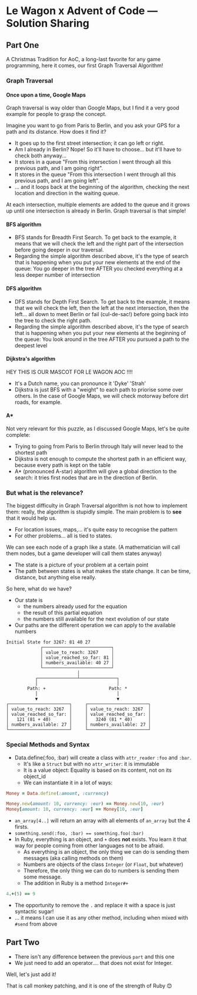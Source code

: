 # Le Wagon x Advent of Code — Solution Sharing
## Part One
A Christmas Tradition for AoC, a long-last favorite for any game programming, here it comes, our first Graph Traversal Algorithm!

### Graph Traversal
#### Once upon a time, Google Maps
Graph traversal is way older than Google Maps, but I find it a very good example for people to grasp the concept.

Imagine you want to go from Paris to Berlin, and you ask your GPS for a path and its distance. How does it find it?
* It goes up to the first street intersection; it can go left or right.
* Am I already in Berlin? Nope! So it'll have to choose... but it'll have to check both anyway...
* It stores in a queue "From this intersection I went through all this previous path, and I am going right".
* It stores in the queue "From this intersection I went through all this previous path, and I am going left".
* ... and it loops back at the beginning of the algorithm, checking the next location and direction in the waiting queue.

At each intersection, multiple elements are added to the queue and it grows up until one intersection is already in Berlin.
Graph traversal is that simple!

#### BFS algorithm
* BFS stands for Breadth First Search. To get back to the example, it means that we will check the left and the right part of the intersection before going deeper in our traversal.
* Regarding the simple algorithm described above, it's the type of search that is happening when you put your new elements at the end of the queue: You go deeper in the tree AFTER you checked everything at a less deeper number of intersection

#### DFS algorithm
* DFS stands for Depth First Search. To get back to the example, it means that we will check the left, then the left at the next intersection, then the left... all down to meet Berlin or fail (cul-de-sac!) before going back into the tree to check the right path.
* Regarding the simple algorithm described above, it's the type of search that is happening when you put your new elements at the beginning of the queue: You look around in the tree AFTER you pursued a path to the deepest level

#### Dijkstra's algorithm
HEY THIS IS OUR MASCOT FOR LE WAGON AOC !!!!
* It's a Dutch name, you can pronounce it 'Dyke' 'Strah'
* Dijkstra is just BFS with a "weight" to each path to priorise some over others. In the case of Google Maps, we will check motorway before dirt roads, for example.

#### A*
Not very relevant for this puzzle, as I discussed Google Maps, let's be quite complete:
* Trying to going from Paris to Berlin through Italy will never lead to the shortest path
* Dijkstra is not enough to compute the shortest path in an efficient way, because every path is kept on the table
* A* (pronounced A-star) algorithm will give a global direction to the search: it tries first nodes that are in the direction of Berlin.

### But what is the relevance?

The biggest difficulty in Graph Traversal algorithm is not how to implement them: really, the algorithm is stupidly simple. The main problem is to **see** that it would help us.
* For location issues, maps,... it's quite easy to recognise the pattern
* For other problems... all is tied to states.

We can see each node of a graph like a state. (A mathematician will call them nodes, but a game developer will call them states anyway)
* The state is a picture of your problem at a certain point
* The path between states is what makes the state change. It can be time, distance, but anything else really.

So here, what do we have?
* Our state is
    * the numbers already used for the equation
    * the result of this partial equation
    * the numbers still available for the next evolution of our state
* Our paths are the different operation we can apply to the available numbers


```text
Initial State for 3267: 81 40 27
             ┌──────────────────────────┐
             │ value_to_reach: 3267     │
             │ value_reached_so_far: 81 │
             │ numbers_available: 40 27 │
             └──────────────────────────┘
                           │
           ┌───────────────┴──────────────┐
           │                              │
        Path: +                        Path: *
           │                              │
           ▼                              ▼
┌───────────────────────┐     ┌───────────────────────┐
│ value_to_reach: 3267  │     │ value_to_reach: 3267  │
│ value_reached_so_far: │     │ value_reached_so_far: │
│   121 (81 + 40)       │     │   3240 (81 * 40)      │
│ numbers_available: 27 │     │ numbers_available: 27 │
└───────────────────────┘     └───────────────────────┘
```

### Special Methods and Syntax
* Data.define(:foo, :bar) will create a class with `attr_reader` `:foo` and `:bar`.
    * It's like a `Struct` but with no `attr_writer`: it is immutable
    * It is a value object: Equality is based on its content, not on its object_id
    * We can instantiate it in a lot of ways:
```ruby
Money = Data.define(:amount, :currency)

Money.new(amount: 10, currency: :eur) == Money.new(10, :eur)
Money[amount: 10, currency: :eur] == Money[10, :eur]
```
* `an_array[4..]` will return an array with all elements of `an_array` but the 4 firsts.
* `something.send(:foo, :bar) == something.foo(:bar)`
* In Ruby, everything is an object, and `+` does **not** exists. You learn it that way for people coming from other languages not to be afraid.
    * As everything is an object, the only thing we can do is sending them messages (aka calling methods on them)
    * Numbers are objects of the class `Integer` (or `Float`, but whatever)
    * Therefore, the only thing we can do to numbers is sending them some message.
    * The addition in Ruby is a method `Integer#+`
```ruby
4.+(5) == 9
```
* The opportunity to remove the `.` and replace it with a space is just syntactic sugar!
* ... it means I can use it as any other method, including when mixed with `#send` from above

## Part Two
* There isn't any difference between the previous `part` and this one
* We just need to add an operator.... that does not exist for Integer.

Well, let's just add it!

That is call monkey patching, and it is one of the strength of Ruby 😊